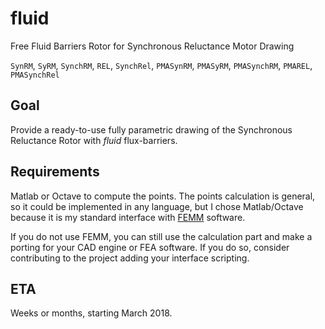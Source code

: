 # fluid

Free Fluid Barriers Rotor for Synchronous Reluctance Motor Drawing

`SynRM`, `SyRM`, `SynchRM`, `REL`, `SynchRel`,
`PMASynRM`, `PMASyRM`, `PMASynchRM`, `PMAREL`, `PMASynchRel`


## Goal

Provide a ready-to-use fully parametric drawing of the
Synchronous Reluctance Rotor with *fluid* flux-barriers.



## Requirements

Matlab or Octave to compute the points. 
The points calculation is general, so it could be implemented in any
language, but I chose Matlab/Octave because it is my standard 
interface with [FEMM](www.femm.info) software.

If you do not use FEMM, you can still use the calculation part and
make a porting for your CAD engine or FEA software.
If you do so, consider contributing to the project adding your 
interface scripting.



## ETA

Weeks or months, starting March 2018.
